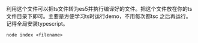 利用这个文件可以把ts文件转为es5并执行编译好的文件。把这个文件放在你的ts文件目录下即可。主要是方便学习ts时运行demo，不用每次都tsc 之后再运行。记得全局安装typescript。
```
node index <filename>
```